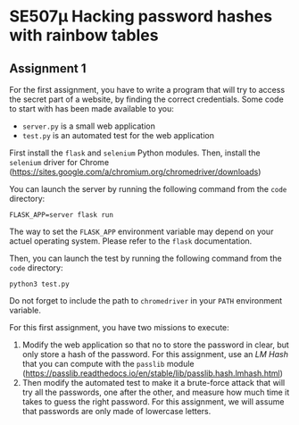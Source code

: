 # SE507µ Hacking password hashes with rainbow tables

## Assignment 1

For the first assignment, you have to write a program that will try to access the secret part
of a website, by finding the correct credentials. Some code to start with has been made
available to you:
- `server.py` is a small web application
- `test.py` is an automated test for the web application

First install the `flask` and `selenium` Python modules. Then, install the
`selenium` driver for Chrome (https://sites.google.com/a/chromium.org/chromedriver/downloads)

You can launch the server by running the following command from the `code` directory:

    FLASK_APP=server flask run

The way to set the `FLASK_APP` environment variable may depend on your actuel operating system.
Please refer to the `flask` documentation.

Then, you can launch the test by running the following command from the `code` directory:

    python3 test.py

Do not forget to include the path to `chromedriver` in your `PATH` environment variable.

For this first assignment, you have two missions to execute:
1. Modify the web application so that no to store the password in clear, but only store a hash
of the password. For this assignment, use an _LM Hash_ that you can compute with the
`passlib` module (https://passlib.readthedocs.io/en/stable/lib/passlib.hash.lmhash.html)
2. Then modify the automated test to make it a brute-force attack that will try all the passwords,
one after the other, and measure how much time it takes to guess the right password.
For this assignment, we will assume that passwords are only made of lowercase letters.

